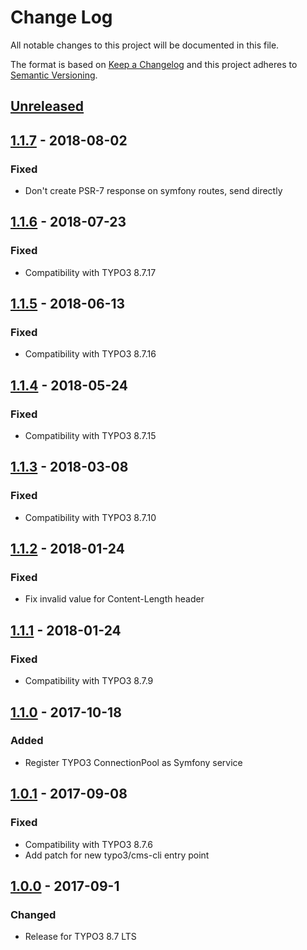 # Change Log
All notable changes to this project will be documented in this file.

The format is based on [Keep a Changelog](http://keepachangelog.com/) 
and this project adheres to [Semantic Versioning](http://semver.org/).

## [Unreleased]

## [1.1.7] - 2018-08-02
### Fixed
- Don't create PSR-7 response on symfony routes, send directly

## [1.1.6] - 2018-07-23
### Fixed
- Compatibility with TYPO3 8.7.17

## [1.1.5] - 2018-06-13
### Fixed
- Compatibility with TYPO3 8.7.16

## [1.1.4] - 2018-05-24
### Fixed
- Compatibility with TYPO3 8.7.15

## [1.1.3] - 2018-03-08
### Fixed
- Compatibility with TYPO3 8.7.10

## [1.1.2] - 2018-01-24
### Fixed
- Fix invalid value for Content-Length header

## [1.1.1] - 2018-01-24
### Fixed
- Compatibility with TYPO3 8.7.9

## [1.1.0] - 2017-10-18
### Added
- Register TYPO3 ConnectionPool as Symfony service

## [1.0.1] - 2017-09-08
### Fixed
- Compatibility with TYPO3 8.7.6
- Add patch for new typo3/cms-cli entry point

## [1.0.0] - 2017-09-1
### Changed
- Release for TYPO3 8.7 LTS

[Unreleased]: https://github.com/Bartacus/BartacusBundle/compare/1.1.7...HEAD
[1.1.7]: https://github.com/Bartacus/BartacusBundle/compare/1.1.6...1.1.7
[1.1.6]: https://github.com/Bartacus/BartacusBundle/compare/1.1.5...1.1.6
[1.1.5]: https://github.com/Bartacus/BartacusBundle/compare/1.1.4...1.1.5
[1.1.4]: https://github.com/Bartacus/BartacusBundle/compare/1.1.3...1.1.4
[1.1.3]: https://github.com/Bartacus/BartacusBundle/compare/1.1.2...1.1.3
[1.1.2]: https://github.com/Bartacus/BartacusBundle/compare/1.1.1...1.1.2
[1.1.1]: https://github.com/Bartacus/BartacusBundle/compare/1.1.0...1.1.1
[1.1.0]: https://github.com/Bartacus/BartacusBundle/compare/1.0.1...1.1.0
[1.0.1]: https://github.com/Bartacus/BartacusBundle/compare/1.0.0...1.0.1
[1.0.0]: https://github.com/Bartacus/BartacusBundle/compare/d84fd9f...1.0.0
